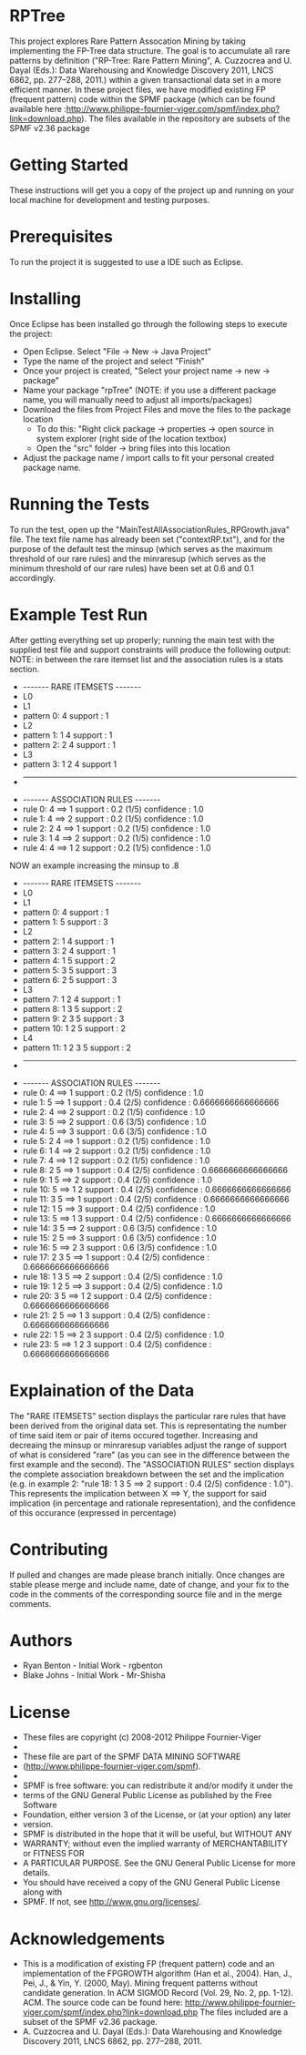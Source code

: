 # RPTree
This project explores Rare Pattern Assocation Mining by taking implementing the FP-Tree data structure.
The goal is to accumulate all rare patterns by definition ("RP-Tree: Rare Pattern Mining", A. Cuzzocrea and U. Dayal (Eds.): Data Warehousing and Knowledge Discovery 2011, LNCS 6862, pp. 277–288, 2011.) within a given transactional data set in a more efficient 
manner. In these project files, we have modified existing FP (frequent pattern) code within the SPMF package (which can be found available here :http://www.philippe-fournier-viger.com/spmf/index.php?link=download.php). The files available in the repository are subsets of the SPMF v2.36 package

# Getting Started
These instructions will get you a copy of the project up and running on your local machine for development and
testing purposes.

# Prerequisites
To run the project it is suggested to use a IDE such as Eclipse. 

# Installing
Once Eclipse has been installed go through the following steps to execute the project:
* Open Eclipse. Select "File -> New -> Java Project"
* Type the name of the project and select "Finish"
* Once your project is created, "Select your project name -> new -> package"
* Name your package "rpTree" (NOTE: if you use a different package name, you will manually need to adjust all imports/packages)
* Download the files from Project Files and move the files to the package location
  * To do this: "Right click package -> properties -> open source in system explorer (right side of the location textbox)
  * Open the "src" folder -> bring files into this location
* Adjust the package name / import calls to fit your personal created package name.

# Running the Tests
To run the test, open up the "MainTestAllAssociationRules_RPGrowth.java" file. The text file name has already been set ("contextRP.txt"), and for the purpose of the default test the minsup (which serves as the maximum threshold of our rare rules) and the minraresup (which serves as the minimum threshold of our rare rules) have been set at 0.6 and 0.1 accordingly.

# Example Test Run
After getting everything set up properly; running the main test with the supplied test file and support constraints will produce the following output:
NOTE: in between the rare itemset list and the association rules is a stats section.
 * ------- RARE ITEMSETS -------
 * L0
 * L1
 * pattern 0: 4 support : 1
 * L2
 * pattern 1: 1 4 support : 1
 * pattern 2: 2 4 support : 1
 * L3
 * pattern 3: 1 2 4 support 1
 * -------------------------------
 * ------- ASSOCIATION RULES -------
 * rule 0: 4 ==> 1 support : 0.2 (1/5) confidence : 1.0
 * rule 1: 4 ==> 2 support : 0.2 (1/5) confidence : 1.0
 * rule 2: 2 4 ==> 1 support : 0.2 (1/5) confidence : 1.0
 * rule 3: 1 4 ==> 2 support : 0.2 (1/5) confidence : 1.0
 * rule 4: 4 ==> 1 2 support : 0.2 (1/5) confidence : 1.0
 
NOW an example increasing the minsup to .8

 * ------- RARE ITEMSETS -------
 * L0
 * L1
 * pattern 0: 4 support : 1
 * pattern 1: 5 support : 3
 * L2
 * pattern 2: 1 4 support : 1
 * pattern 3: 2 4 support : 1
 * pattern 4: 1 5 support : 2
 * pattern 5: 3 5 support : 3
 * pattern 6: 2 5 support : 3
 * L3
 * pattern 7: 1 2 4 support : 1
 * pattern 8: 1 3 5 support : 2
 * pattern 9: 2 3 5 support : 3
 * pattern 10: 1 2 5 support : 2
 * L4
 * pattern 11: 1 2 3 5 support : 2
 * -------------------------------
 * ------- ASSOCIATION RULES -------
 * rule 0:  4 ==> 1 support :  0.2 (1/5) confidence :  1.0
 * rule 1:  5 ==> 1 support :  0.4 (2/5) confidence :  0.6666666666666666
 * rule 2:  4 ==> 2 support :  0.2 (1/5) confidence :  1.0
 * rule 3:  5 ==> 2 support :  0.6 (3/5) confidence :  1.0
 * rule 4:  5 ==> 3 support :  0.6 (3/5) confidence :  1.0
 * rule 5:  2 4 ==> 1 support :  0.2 (1/5) confidence :  1.0
 * rule 6:  1 4 ==> 2 support :  0.2 (1/5) confidence :  1.0
 * rule 7:  4 ==> 1 2 support :  0.2 (1/5) confidence :  1.0
 * rule 8:  2 5 ==> 1 support :  0.4 (2/5) confidence :  0.6666666666666666
 * rule 9:  1 5 ==> 2 support :  0.4 (2/5) confidence :  1.0
 * rule 10:  5 ==> 1 2 support :  0.4 (2/5) confidence :  0.6666666666666666
 * rule 11:  3 5 ==> 1 support :  0.4 (2/5) confidence :  0.6666666666666666
 * rule 12:  1 5 ==> 3 support :  0.4 (2/5) confidence :  1.0
 * rule 13:  5 ==> 1 3 support :  0.4 (2/5) confidence :  0.6666666666666666
 * rule 14:  3 5 ==> 2 support :  0.6 (3/5) confidence :  1.0
 * rule 15:  2 5 ==> 3 support :  0.6 (3/5) confidence :  1.0
 * rule 16:  5 ==> 2 3 support :  0.6 (3/5) confidence :  1.0
 * rule 17:  2 3 5 ==> 1 support :  0.4 (2/5) confidence :  0.6666666666666666
 * rule 18:  1 3 5 ==> 2 support :  0.4 (2/5) confidence :  1.0
 * rule 19:  1 2 5 ==> 3 support :  0.4 (2/5) confidence :  1.0
 * rule 20:  3 5 ==> 1 2 support :  0.4 (2/5) confidence :  0.6666666666666666
 * rule 21:  2 5 ==> 1 3 support :  0.4 (2/5) confidence :  0.6666666666666666
 * rule 22:  1 5 ==> 2 3 support :  0.4 (2/5) confidence :  1.0
 * rule 23:  5 ==> 1 2 3 support :  0.4 (2/5) confidence :  0.6666666666666666
 
 
 
# Explaination of the Data
 The "RARE ITEMSETS" section displays the particular rare rules that have been derived from the original data set. This is representating the number of time said item or pair of items occured together. Increasing and decreaing the minsup or minraresup variables adjust the range of support of what is considered "rare" (as you can see in the difference between the first example and the second).
  The "ASSOCIATION RULES" section displays the complete association breakdown between the set and the implication (e.g. in example 2: "rule 18: 1 3 5 ==> 2 support : 0.4 (2/5) confidence : 1.0"). This represents the implication between X ==> Y, the support for said implication (in percentage and rationale representation), and the confidence of this occurance (expressed in percentage)

 
# Contributing
If pulled and changes are made please branch initially. Once changes are stable please merge and include name, date of change, and your fix to the code in the comments of the corresponding source file and in the merge comments.

# Authors
 * Ryan Benton - Initial Work - rgbenton
 * Blake Johns - Initial Work - Mr-Shisha

# License
* These files are copyright (c) 2008-2012 Philippe Fournier-Viger
* 
* These file are part of the SPMF DATA MINING SOFTWARE
* (http://www.philippe-fournier-viger.com/spmf).
* 
* SPMF is free software: you can redistribute it and/or modify it under the
* terms of the GNU General Public License as published by the Free Software
* Foundation, either version 3 of the License, or (at your option) any later
* version.
* SPMF is distributed in the hope that it will be useful, but WITHOUT ANY
* WARRANTY; without even the implied warranty of MERCHANTABILITY or FITNESS FOR
* A PARTICULAR PURPOSE. See the GNU General Public License for more details.
* You should have received a copy of the GNU General Public License along with
* SPMF. If not, see <http://www.gnu.org/licenses/>.

# Acknowledgements
 * This is a modification of existing FP (frequent pattern) code and an implementation of the FPGROWTH algorithm (Han et al., 2004). Han, J., Pei, J., & Yin, Y. (2000, May). Mining frequent patterns without candidate generation. In ACM SIGMOD Record (Vol. 29, No. 2,    pp. 1-12). ACM.
 The source code can be found here: http://www.philippe-fournier-viger.com/spmf/index.php?link=download.php The files included are a subset of the SPMF v2.36 package.
 * A. Cuzzocrea and U. Dayal (Eds.): Data Warehousing and Knowledge Discovery 2011, LNCS 6862, pp. 277–288, 2011.
